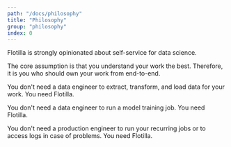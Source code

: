 ```yaml
---
path: "/docs/philosophy"
title: "Philosophy"
group: "philosophy"
index: 0
---
```


Flotilla is strongly opinionated about self-service for data science.

The core assumption is that you understand your work the best. Therefore, it is you who should own your work from end-to-end.

You don't need a data engineer to extract, transform, and load data for your work. You need Flotilla.

You don't need a data engineer to run a model training job. You need Flotilla.

You don't need a production engineer to run your recurring jobs or to access logs in case of problems. You need Flotilla.
